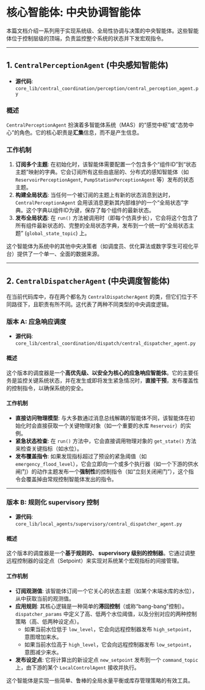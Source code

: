 # 核心智能体: 中央协调智能体

本篇文档介绍一系列用于实现系统级、全局性协调与决策的中央智能体。这些智能体位于控制层级的顶端，负责监控整个系统的状态并下发宏观指令。

---

## 1. `CentralPerceptionAgent` (中央感知智能体)

*   **源代码**: `core_lib/central_coordination/perception/central_perception_agent.py`

### 概述

`CentralPerceptionAgent` 扮演着多智能体系统（MAS）的“感觉中枢”或“态势中心”的角色。它的核心职责是**汇集**信息，而不是产生信息。

### 工作机制

1.  **订阅多个主题**: 在初始化时，该智能体需要配置一个包含多个“组件ID”到“状态主题”映射的字典。它会订阅所有这些由底层的、分布式的感知智能体（如 `ReservoirPerceptionAgent`, `PumpStationPerceptionAgent` 等）发布的状态主题。
2.  **构建全局状态**: 当任何一个被订阅的主题上有新的状态消息到达时，`CentralPerceptionAgent` 会用该消息更新其内部维护的一个“全局状态”字典。这个字典以组件ID为键，保存了每个组件的最新状态。
3.  **发布全局状态**: 在 `run()` 方法被调用时（即每个仿真步长），它会将这个包含了所有组件最新状态的、完整的全局状态字典，发布到一个统一的“全局状态主题” (`global_state_topic`) 上。

这个智能体为系统中的其他中央决策者（如调度员、优化算法或数字孪生可视化平台）提供了一个单一、全面的数据来源。

---

## 2. `CentralDispatcherAgent` (中央调度智能体)

在当前代码库中，存在两个都名为 `CentralDispatcherAgent` 的类，但它们位于不同路径下，且职责有所不同。这代表了两种不同类型的中央调度逻辑。

### 版本 A: 应急响应调度

*   **源代码**: `core_lib/central_coordination/dispatch/central_dispatcher_agent.py`

#### 概述

这个版本的调度器是一个**高优先级、以安全为核心的应急响应智能体**。它的主要任务是监控关键系统状态，并在发生或即将发生紧急情况时，**直接干预**，发布覆盖性的控制指令，以确保系统的安全。

#### 工作机制

-   **直接访问物理模型**: 与大多数通过消息总线解耦的智能体不同，该智能体在初始化时会直接获取一个关键物理对象（如一个重要的水库 `Reservoir`）的实例。
-   **紧急状态检查**: 在 `run()` 方法中，它会直接调用物理对象的 `get_state()` 方法来检查关键指标（如水位）。
-   **发布覆盖指令**: 如果发现指标超过了预设的紧急阈值（如 `emergency_flood_level`），它会立即向一个或多个执行器（如一个下游的供水闸门）的动作主题发布一个**强制性**的控制指令（如“立刻关闭闸门”），这个指令会覆盖掉由常规控制智能体发出的指令。

---

### 版本 B: 规则化 supervisory 控制

*   **源代码**: `core_lib/local_agents/supervisory/central_dispatcher_agent.py`

#### 概述

这个版本的调度器是一个**基于规则的、 supervisory 级别的控制器**。它通过调整远程控制器的设定点（Setpoint）来实现对系统某个宏观指标的间接管理。

#### 工作机制

-   **订阅观测值**: 该智能体订阅一个它关心的状态主题（如某个末端水库的水位），从中获取当前的观测值。
-   **应用规则**: 其核心逻辑是一种简单的**滞回控制**（或称“bang-bang”控制）。`dispatcher_params` 中定义了高、低两个水位阈值，以及分别对应的两种控制策略（高、低两种设定点）。
    -   如果当前水位低于 `low_level`，它会向远程控制器发布 `high_setpoint`，意图增加来水。
    -   如果当前水位高于 `high_level`，它会向远程控制器发布 `low_setpoint`，意图减少来水。
-   **发布设定点**: 它将计算出的新设定点 `new_setpoint` 发布到一个 `command_topic` 上，由下游的某个 `LocalControlAgent` 接收并执行。

这个智能体是实现一些简单、鲁棒的全局水量平衡或库存管理策略的有效工具。
